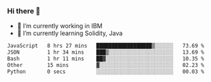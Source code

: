 ### Hi there 👋

<!--
**mathcodeman/mathcodeman** is a ✨ _special_ ✨ repository because its `README.md` (this file) appears on your GitHub profile.

Here are some ideas to get you started:

- 🔭 I’m currently working on ...
- 🌱 I’m currently learning ...
- 👯 I’m looking to collaborate on ...
- 🤔 I’m looking for help with ...
- 💬 Ask me about ...
- 📫 How to reach me: ...
- 😄 Pronouns: ...
- ⚡ Fun fact: ...
-->

- 🔭 I’m currently working in IBM
- 🌱 I’m currently learning Solidity, Java

<!--START_SECTION:waka-->

```txt
JavaScript   8 hrs 27 mins   ██████████████████▒░░░░░░   73.69 %
JSON         1 hr 34 mins    ███▒░░░░░░░░░░░░░░░░░░░░░   13.69 %
Bash         1 hr 11 mins    ██▓░░░░░░░░░░░░░░░░░░░░░░   10.35 %
Other        15 mins         ▓░░░░░░░░░░░░░░░░░░░░░░░░   02.23 %
Python       0 secs          ░░░░░░░░░░░░░░░░░░░░░░░░░   00.03 %
```

<!--END_SECTION:waka-->
